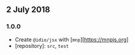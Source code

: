 ## 2 July 2018

### 1.0.0

- Create `@idio/jsx` with [`mnp`][https://mnpjs.org]
- [repository]: `src`, `test`
